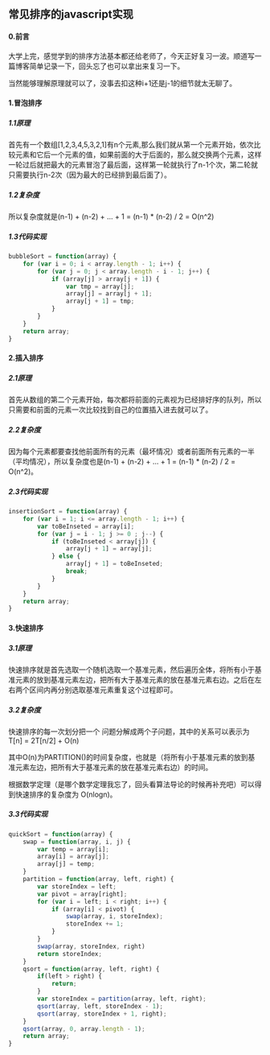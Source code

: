 ## 常见排序的javascript实现

#### 0.前言

大学上完，感觉学到的排序方法基本都还给老师了，今天正好复习一波。顺道写一篇博客简单记录一下，回头忘了也可以拿出来复习一下。

当然能够理解原理就可以了，没事去扣这种i+1还是j-1的细节就太无聊了。

#### 1.冒泡排序

##### 1.1原理

首先有一个数组[1,2,3,4,5,3,2,1]有n个元素,那么我们就从第一个元素开始，依次比较元素和它后一个元素的值，如果前面的大于后面的，那么就交换两个元素，这样一轮过后就把最大的元素冒泡了最后面，这样第一轮就执行了n-1个次，第二轮就只需要执行n-2次（因为最大的已经排到最后面了）。

##### 1.2复杂度

所以复杂度就是(n-1) + (n-2) + … + 1 = (n-1) * (n-2) / 2 = O(n^2)

##### 1.3代码实现

```javascript
bubbleSort = function(array) {
    for (var i = 0; i < array.length - 1; i++) {
        for (var j = 0; j < array.length - i - 1; j++) {
            if (array[j] > array[j + 1]) {
                var tmp = array[j];
                array[j] = array[j + 1];
                array[j + 1] = tmp;
            }
        }
    }
    return array;
}
```

#### 2.插入排序

##### 2.1原理

首先从数组的第二个元素开始，每次都将前面的元素视为已经排好序的队列，所以只需要和前面的元素一次比较找到自己的位置插入进去就可以了。

##### 2.2复杂度

因为每个元素都要查找他前面所有的元素（最坏情况）或者前面所有元素的一半（平均情况），所以复杂度也是(n-1) + (n-2) + … + 1 = (n-1) * (n-2) / 2 = O(n^2)。

##### 2.3代码实现

```javascript
insertionSort = function(array) {
    for (var i = 1; i <= array.length - 1; i++) {
        var toBeInseted = array[i];
        for (var j = i - 1; j >= 0 ; j--) {        
            if (toBeInseted < array[j]) {
                array[j + 1] = array[j];
            } else {
                array[j + 1] = toBeInseted;
                break;
            }
        }
    }
    return array;
}
```

#### 3.快速排序

##### 3.1原理

快速排序就是首先选取一个随机选取一个基准元素，然后遍历全体，将所有小于基准元素的放到基准元素左边，把所有大于基准元素的放在基准元素右边。之后在左右两个区间内再分别选取基准元素重复这个过程即可。

##### 3.2复杂度

快速排序的每一次划分把一个 问题分解成两个子问题，其中的关系可以表示为 T[n] = 2T[n/2] + O(n) 

其中O(n)为PARTITION()的时间复杂度，也就是（将所有小于基准元素的放到基准元素左边，把所有大于基准元素的放在基准元素右边）的时间。

根据数学定理（是哪个数学定理我忘了，回头看算法导论的时候再补充吧）可以得到快速排序的复杂度为 O(nlogn)。

##### 3.3代码实现

```javascript
quickSort = function(array) {
    swap = function(array, i, j) {
        var temp = array[i];
        array[i] = array[j];
        array[j] = temp;
    }
    partition = function(array, left, right) {
        var storeIndex = left;
        var pivot = array[right];
        for (var i = left; i < right; i++) {
            if (array[i] < pivot) {
                swap(array, i, storeIndex);
                storeIndex += 1;
            }
        }
        swap(array, storeIndex, right)
        return storeIndex;
    }
    qsort = function(array, left, right) {
        if(left > right) {
            return;
        }
        var storeIndex = partition(array, left, right);
        qsort(array, left, storeIndex - 1);
        qsort(array, storeIndex + 1, right);
    }
    qsort(array, 0, array.length - 1);
    return array;
}
```